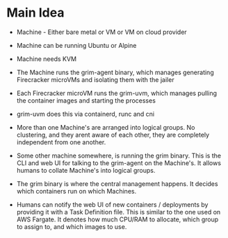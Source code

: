 # Main Idea

- Machine - Either bare metal or VM or VM on cloud provider
- Machine can be running Ubuntu or Alpine
- Machine needs KVM

- The Machine runs the grim-agent binary, which manages generating Firecracker microVMs and isolating them with the jailer
- Each Firecracker microVM runs the grim-uvm, which manages pulling the container images and starting the processes
- grim-uvm does this via containerd, runc and cni

- More than one Machine's are arranged into logical groups. No clustering, and they arent aware of each other, they are completely independent from one another.
- Some other machine somewhere, is running the grim binary. This is the CLI and web UI for talking to the grim-agent on the Machine's. It allows humans to collate Machine's into logical groups.
- The grim binary is where the central management happens. It decides which containers run on which Machines.

- Humans can notify the web UI of new containers / deployments by providing it with a Task Definition file. This is similar to the one used on AWS Fargate. It denotes how much CPU/RAM to allocate, which group to assign to, and which images to use.
